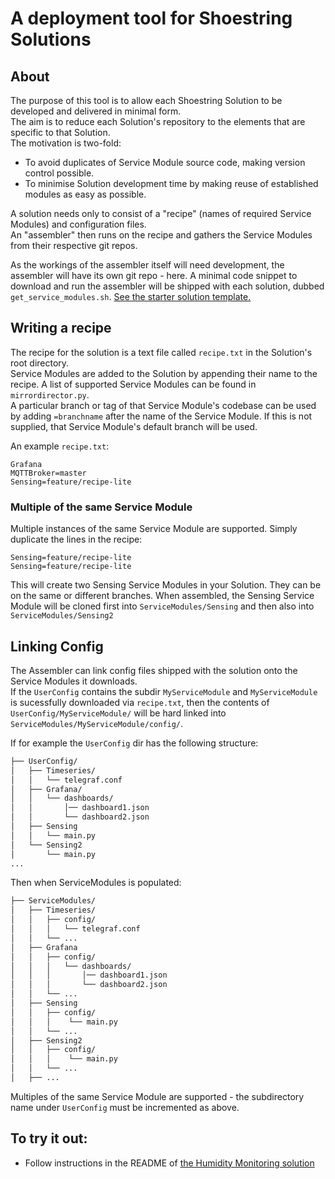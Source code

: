# A deployment tool for Shoestring Solutions

## About
The purpose of this tool is to allow each Shoestring Solution to be developed and delivered in minimal form.  
The aim is to reduce each Solution's repository to the elements that are specific to that Solution.  
The motivation is two-fold:
- To avoid duplicates of Service Module source code, making version control possible.  
- To minimise Solution development time by making reuse of established modules as easy as possible.

A solution needs only to consist of a "recipe" (names of required Service Modules) and configuration files.  
An "assembler" then runs on the recipe and gathers the Service Modules from their respective git repos.  

As the workings of the assembler itself will need development, the assembler will have its own git repo - here. A minimal code snippet to download and run the assembler will be shipped with each solution, dubbed `get_service_modules.sh`. [See the starter solution template.](https://github.com/DigitalShoestringSolutions/starter-solution-template/blob/feature/assembler/ServiceModules/Assembly/get_service_modules.sh)


## Writing a recipe
The recipe for the solution is a text file called `recipe.txt` in the Solution's root directory.  
Service Modules are added to the Solution by appending their name to the recipe. A list of supported Service Modules can be found in `mirrordirector.py`.  
A particular branch or tag of that Service Module's codebase can be used by adding `=branchname` after the name of the Service Module. If this is not supplied, that Service Module's default branch will be used.

An example `recipe.txt`:
```
Grafana
MQTTBroker=master
Sensing=feature/recipe-lite
```


### Multiple of the same Service Module
Multiple instances of the same Service Module are supported. Simply duplicate the lines in the recipe:
```
Sensing=feature/recipe-lite
Sensing=feature/recipe-lite
```
This will create two Sensing Service Modules in your Solution. They can be on the same or different branches. 
When assembled, the Sensing Service Module will be cloned first into `ServiceModules/Sensing` and then also into `ServiceModules/Sensing2`


## Linking Config

The Assembler can link config files shipped with the solution onto the Service Modules it downloads.  
If the `UserConfig` contains the subdir `MyServiceModule` and `MyServiceModule` is sucessfully downloaded via `recipe.txt`, then the contents of `UserConfig/MyServiceModule/` will be hard linked into `ServiceModules/MyServiceModule/config/`. 


If for example the `UserConfig` dir has the following structure:

```bash
├── UserConfig/
│   ├── Timeseries/
│   │   └── telegraf.conf
│   ├── Grafana/
│   │   └── dashboards/
│   │       │── dashboard1.json
│   │       └── dashboard2.json
│   ├── Sensing
│   │   └── main.py
│   └── Sensing2
│       └── main.py
...
```
Then when ServiceModules is populated:

```bash
├── ServiceModules/
│   ├── Timeseries/
│   │   ├── config/
│   │   │   └── telegraf.conf
│   │   └── ...
│   ├── Grafana
│   │   ├── config/
│   │   │   └── dashboards/
│   │   │       │── dashboard1.json
│   │   │       └── dashboard2.json
│   │   └── ...
│   ├── Sensing
│   │   ├── config/
│   │   │    └── main.py
│   │   └── ...
│   ├── Sensing2
│   │   ├── config/
│   │   │    └── main.py
│   │   └── ...
│   ├── ...
```
Multiples of the same Service Module are supported - the subdirectory name under `UserConfig` must be incremented as above.


## To try it out:

- Follow instructions in the README of [the Humidity Monitoring solution](https://github.com/DigitalShoestringSolutions/HumidityMonitoring)
